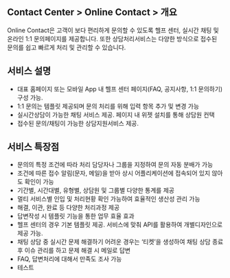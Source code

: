 ## Contact Center > Online Contact > 개요

Online Contact은 고객이 보다 편리하게 문의할 수 있도록 헬프 센터, 실시간 채팅 및 온라인 1:1 문의페이지를 제공합니다. 또한 상담처리서비스는 다양한 방식으로 접수된 문의를 쉽고 빠르게 처리 및 관리할 수 있습니다.


## 서비스 설명
* 대표 홈페이지 또는 모바일 App 내 헬프 센터 페이지(FAQ, 공지사항, 1:1 문의하기) 구성 가능. 
* 1:1 문의는 템플릿 제공되며 문의 처리를 위해 입력 항목 추가 및 변경 가능
* 실시간상담이 가능한 채팅 서비스 제공. 페이지 내 위젯 설치를 통해 상담원 컨택
* 접수된 문의/채팅이 가능한 상담지원서비스 제공. 

## 서비스 특장점
* 문의의 특정 조건에 따라 처리 담당자나 그룹을 지정하여 문의 자동 분배가 가능
* 조건에 따른 접수 알림(문자, 메일)을 받아 상시 어플리케이션에 접속되어 있지 않아도 확인이 가능
* 기간별, 시간대별, 유형별, 상담원 및 그룹별 다양한 통계를 제공
* 멀티 서비스별 인입 및 처리현황 확인 가능하여 효율적인 생산성 관리 가능
* 해결, 이관, 완료 등 다양한 처리과정 제공
* 답변작성 시 템플릿 기능을 통한 업무 효율 효과
* 헬프 센터의 경우 기본 템플릿 제공. 서비스에 맞춰 API를 활용하여 개별디자인으로 제공 가능.
* 채팅 상담 중 실시간 문제 해결하기 어려운 경우는 ‘티켓’을 생성하여 채팅 상담 종료 후 이슈 관리를 하고 문제 해결 시 메일로 답변
* FAQ, 답변처리에 대해서 만족도 조사 가능
* 테스트
